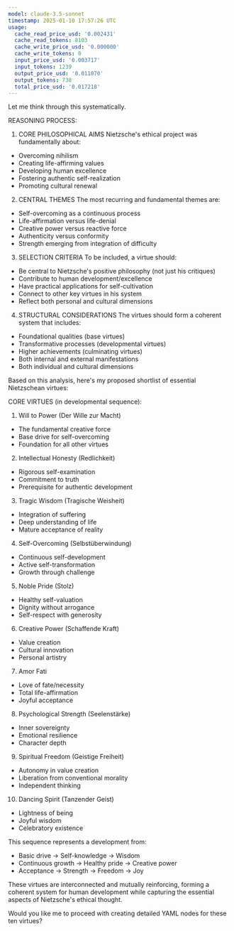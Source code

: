 ```yaml
---
model: claude-3.5-sonnet
timestamp: 2025-01-10 17:57:26 UTC
usage:
  cache_read_price_usd: '0.002431'
  cache_read_tokens: 8103
  cache_write_price_usd: '0.000000'
  cache_write_tokens: 0
  input_price_usd: '0.003717'
  input_tokens: 1239
  output_price_usd: '0.011070'
  output_tokens: 738
  total_price_usd: '0.017218'
---
```


Let me think through this systematically.

REASONING PROCESS:

1. CORE PHILOSOPHICAL AIMS
Nietzsche's ethical project was fundamentally about:
- Overcoming nihilism
- Creating life-affirming values
- Developing human excellence
- Fostering authentic self-realization
- Promoting cultural renewal

2. CENTRAL THEMES
The most recurring and fundamental themes are:
- Self-overcoming as a continuous process
- Life-affirmation versus life-denial
- Creative power versus reactive force
- Authenticity versus conformity
- Strength emerging from integration of difficulty

3. SELECTION CRITERIA
To be included, a virtue should:
- Be central to Nietzsche's positive philosophy (not just his critiques)
- Contribute to human development/excellence
- Have practical applications for self-cultivation
- Connect to other key virtues in his system
- Reflect both personal and cultural dimensions

4. STRUCTURAL CONSIDERATIONS
The virtues should form a coherent system that includes:
- Foundational qualities (base virtues)
- Transformative processes (developmental virtues)
- Higher achievements (culminating virtues)
- Both internal and external manifestations
- Both individual and cultural dimensions

Based on this analysis, here's my proposed shortlist of essential Nietzschean virtues:

CORE VIRTUES (in developmental sequence):

1. Will to Power (Der Wille zur Macht)
- The fundamental creative force
- Base drive for self-overcoming
- Foundation for all other virtues

2. Intellectual Honesty (Redlichkeit)
- Rigorous self-examination
- Commitment to truth
- Prerequisite for authentic development

3. Tragic Wisdom (Tragische Weisheit)
- Integration of suffering
- Deep understanding of life
- Mature acceptance of reality

4. Self-Overcoming (Selbstüberwindung)
- Continuous self-development
- Active self-transformation
- Growth through challenge

5. Noble Pride (Stolz)
- Healthy self-valuation
- Dignity without arrogance
- Self-respect with generosity

6. Creative Power (Schaffende Kraft)
- Value creation
- Cultural innovation
- Personal artistry

7. Amor Fati
- Love of fate/necessity
- Total life-affirmation
- Joyful acceptance

8. Psychological Strength (Seelenstärke)
- Inner sovereignty
- Emotional resilience
- Character depth

9. Spiritual Freedom (Geistige Freiheit)
- Autonomy in value creation
- Liberation from conventional morality
- Independent thinking

10. Dancing Spirit (Tanzender Geist)
- Lightness of being
- Joyful wisdom
- Celebratory existence

This sequence represents a development from:
- Basic drive → Self-knowledge → Wisdom
- Continuous growth → Healthy pride → Creative power
- Acceptance → Strength → Freedom → Joy

These virtues are interconnected and mutually reinforcing, forming a coherent system for human development while capturing the essential aspects of Nietzsche's ethical thought.

Would you like me to proceed with creating detailed YAML nodes for these ten virtues?